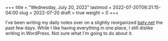 +++
title = "Wednesday, July 20, 2022"
lastmod = 2022-07-20T06:21:15-04:00
slug = 2022-07-20
draft = true
weight = 0
+++

I've been writing my daily notes over on a slightly reorganized [baty.net](https://baty.net) the past few days. While I like having everything in one place, I still dislike writing in WordPress. Not sure what I'm going to do about it.

[//]: # "Exported with love from a post written in Org mode"
[//]: # "- https://github.com/kaushalmodi/ox-hugo"

